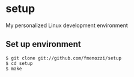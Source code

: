 # setup
My personalized Linux development environment

## Set up environment
    $ git clone git://github.com/fmenozzi/setup
    $ cd setup
    $ make
